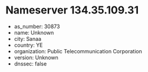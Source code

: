 # Nameserver 134.35.109.31

* as_number: 30873
* name: Unknown
* city: Sanaa
* country: YE
* organization: Public Telecommunication Corporation
* version: Unknown
* dnssec: false

